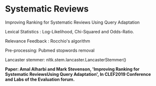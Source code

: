 # Systematic Reviews
Improving Ranking for Systematic Reviews Using Query Adaptation

Lexical Statistics :  Log-Likelihood,  Chi-Squared and Odds-Ratio.

Relevance Feedback : Rocchio's algorithm

Pre-processing:
Pubmed stopwords removal 

Lancaster stemmer: nltk.stem.lancaster.LancasterStemmer()

**Paper: Amal Alharbi and Mark Stevenson, 'Improving Ranking for Systematic ReviewsUsing Query Adaptation', In CLEF2019 Conference and Labs of the Evaluation forum.**
